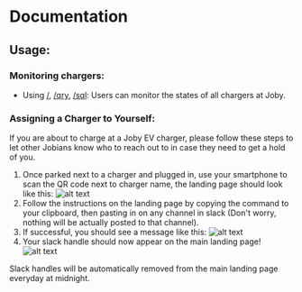 [/]: https://joby-ev-chargers.glitch.me
[/sql]: https://joby-ev-chargers.glitch.me/sql
[/qry]: https://joby-ev-chargers.glitch.me/qry
[/render-qr-codes]: https://joby-ev-chargers.glitch.me/render-qr-codes
[/get-assign-charger-command/<charger_id>]: https://joby-ev-chargers.glitch.me/get-assign-charger-command/<charger_id>
[/slack/assign-charger]: https://joby-ev-chargers.glitch.me/slack/assign-charger

# Documentation

## Usage:

### Monitoring chargers:

- Using [/], [/qry], [/sql]: Users can monitor the states of all chargers at Joby.

### Assigning a Charger to Yourself:

If you are about to charge at a Joby EV charger, please follow these steps to let other Jobians know who to reach out to in case they need to get a hold of you.

1. Once parked next to a charger and plugged in, use your smartphone to scan the QR code next to charger name, the landing page should look like this:
   ![alt text](https://cdn.glitch.com/b81dd1a0-835d-48d2-bf45-82e71d46b316%2Fqr_landing_page.jpeg?v=1629667553686)
2. Follow the instructions on the landing page by copying the command to your clipboard, then pasting in on any channel in slack (Don't worry, nothing will be actually posted to that channel).
3. If successful, you should see a message like this:
   ![alt text](https://cdn.glitch.com/b81dd1a0-835d-48d2-bf45-82e71d46b316%2FScreen%20Shot%202021-08-22%20at%202.38.18%20PM.png?v=1629668311016)
4. Your slack handle should now appear on the main landing page!
   ![alt text](https://cdn.glitch.com/b81dd1a0-835d-48d2-bf45-82e71d46b316%2FScreen%20Shot%202021-08-22%20at%202.39.29%20PM.png?v=1629668472844)

Slack handles will be automatically removed from the main landing page everyday at midnight.
